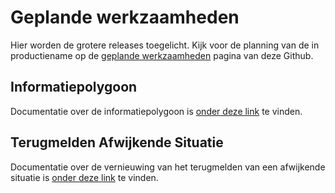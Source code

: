 # Geplande werkzaamheden

Hier worden de grotere releases toegelicht.
Kijk voor de planning van de in productiename op de [geplande werkzaamheden](../KLIC%20-%20Geplande%20werkzaamheden.md) pagina van deze Github.

## Informatiepolygoon
Documentatie over de informatiepolygoon is [onder deze link](../../../tree/master/Geplande%20wijzigingen/Informatiepolygoon) te vinden.


## Terugmelden Afwijkende Situatie
Documentatie over de vernieuwing van het terugmelden van een afwijkende situatie is [onder deze link](../../../tree/master/Geplande%20wijzigingen/Terugmelden%20Afwijkende%20Situatie) te vinden.